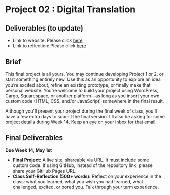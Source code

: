 # Project 02 : Digital Translation

## Deliverables (to update)

- Link to website: Please click [here](https://lauren-tsao-dhss-ga-1122-2025spring-001.github.io/Final_Project/)
- Link to reflection: Please click [here](https://drive.google.com/file/d/15YXtUr_F7MKPHCxa7oRUjNoaxZVqZTOT/view?usp=sharing)

## Brief
This final project is all yours. You may continue developing Project 1 or 2, or start something entirely new. Use this as an opportunity to explore an idea you’re excited about, refine an existing prototype, or finally make that personal website. You're welcome to build your project using WordPress, Cargo, Squarespace, or another platform—as long as you insert your own custom code (HTML, CSS, and/or JavaScript) somewhere in the final result.

Although you'll present your project during the final week of class, you'll have a few extra days to submit the final version. I'll also be asking for some project details during Week 14. Keep an eye on your inbox for that email.

## Final Deliverables
**Due Week 14, May 1st**
- **Final Project:** A live site, shareable via URL. It must include some custom code. If using GitHub, instead of the repository link, please share your GitHub Pages URL.
- **Class Self-Reflection (500+ words):** Reflect on your experience in the class: what you learned, what you wish you had learned, what challenged, excited, or bored you. Talk through your term experience.